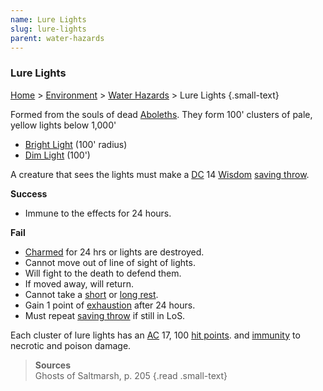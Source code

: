```yaml
---
name: Lure Lights
slug: lure-lights
parent: water-hazards
---
```

### Lure Lights
[Home](dm-operations-center) > [Environment](environment-menu) > [Water Hazards](water-hazards) > Lure Lights {.small-text}

Formed from the souls of dead [Aboleths](/monster/aboleth). They form 100' clusters of pale, yellow lights below 1,000'
- [Bright Light](light-and-vision) (100' radius)
- [Dim Light](light-and-vision) (100') 

A creature that sees the lights must make a [DC](difficulty-class) 14 [Wisdom](wisdom) [saving throw](saving-throws).

**Success**<br/>
- Immune to the effects for 24 hours.

**Fail**<br/>
- [Charmed](charmed) for 24 hrs or lights are destroyed.
- Cannot move out of line of sight of lights.
- Will fight to the death to defend them.
- If moved away, will return.
- Cannot take a [short](short-rest) or [long rest](long-rest).
- Gain 1 point of [exhaustion](exhaustion) after 24 hours.
- Must repeat [saving throw](saving-throws) if still in LoS.

Each cluster of lure lights has an [AC](armor-class) 17, 100 [hit points](hit-points). and [immunity](resistance-and-vulnerability) to necrotic and poison damage.

> **Sources** <br/>
> Ghosts of Saltmarsh, p. 205
{.read .small-text}
